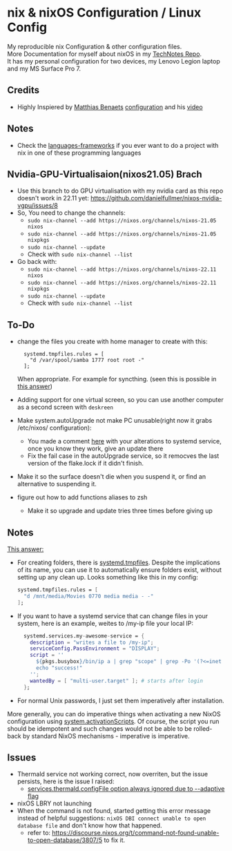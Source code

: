 # nix & nixOS Configuration / Linux Config
My reproducible nix Configuration & other configuration files.  
More Documentation for myself about nixOS in my [TechNotes Repo](https://github.com/Yeshey/TechNotes).  
It has my personal configuration for two devices, my Lenovo Legion laptop and my MS Surface Pro 7.

## Credits

- Highly Inspiered by [Matthias Benaets](https://github.com/MatthiasBenaets) [configuration](https://github.com/MatthiasBenaets/nixos-config) and his [video](https://www.youtube.com/watch?v=AGVXJ-TIv3Y)

## Notes

- Check the [languages-frameworks](https://github.com/NixOS/nixpkgs/tree/master/doc/languages-frameworks) if you ever want to do a project with nix in one of these programming languages

## Nvidia-GPU-Virtualisaion(nixos21.05) Brach

- Use this branch to do GPU virtualisation with my nvidia card as this repo doesn't work in 22.11 yet: https://github.com/danielfullmer/nixos-nvidia-vgpu/issues/8
- So, You need to change the channels:
  - `sudo nix-channel --add https://nixos.org/channels/nixos-21.05 nixos`
  - `sudo nix-channel --add https://nixos.org/channels/nixos-21.05 nixpkgs`
  - `sudo nix-channel --update`
  - Check with `sudo nix-channel --list`
- Go back with:
  - `sudo nix-channel --add https://nixos.org/channels/nixos-22.11 nixos`
  - `sudo nix-channel --add https://nixos.org/channels/nixos-22.11 nixpkgs`
  - `sudo nix-channel --update`
  - Check with `sudo nix-channel --list`

## To-Do

- change the files you create with home manager to create with this:
  ```
    systemd.tmpfiles.rules = [
      "d /var/spool/samba 1777 root root -"
    ];
  ```
  When appropriate. For example for syncthing. (seen this is possible in [this answer](https://discourse.nixos.org/t/nixos-configuration-for-samba/17079))

- Adding support for one virtual screen, so you can use another computer as a second screen with `deskreen`

- Make system.autoUpgrade not make PC unusable(right now it grabs /etc/nixos/ configuration):
  - You made a comment [here](https://github.com/NixOS/nixpkgs/issues/77971) with your alterations to systemd service, once you know they work, give an update there
  - Fix the fail case in the autoUpgrade service, so it remocves the last version of the flake.lock if it didn't finish.

- Make it so the surface doesn't die when you suspend it, or find an alternative to suspending it.

- figure out how to add functions aliases to zsh
  - Make it so upgrade and update tries three times before giving up

## Notes

[This answer:](https://discourse.nixos.org/t/nixos-configuration-for-samba/17079) 
- For creating folders, there is [systemd.tmpfiles](https://search.nixos.org/options?channel=unstable&from=0&size=50&sort=relevance&type=packages&query=systemd.tmpfiles). Despite the implications of its name, you can use it to automatically ensure folders exist, without setting up any clean up. Looks something like this in my config:

  ```nix
  systemd.tmpfiles.rules = [
    "d /mnt/media/Movies 0770 media media - -"
  ];
  ```

- If you want to have a systemd service that can change files in your system, here is an example, weites to /my-ip file your local IP:
  ```nix
    systemd.services.my-awesome-service = {
      description = "writes a file to /my-ip";
      serviceConfig.PassEnvironment = "DISPLAY";
      script = ''
        ${pkgs.busybox}/bin/ip a | grep "scope" | grep -Po '(?<=inet )[\d.]+' | head -n 2 | tail -n 1 > /my-ip;
        echo "success!"
      '';
      wantedBy = [ "multi-user.target" ]; # starts after login
    };
  ```

- For normal Unix passwords, I just set them imperatively after installation.

More generally, you can do imperative things when activating a new NixOS configuration using [system.activationScripts](https://search.nixos.org/options?channel=unstable&from=0&size=50&sort=relevance&type=packages&query=system.activationScripts). Of course, the script you run should be idempotent and such changes would not be able to be rolled-back by standard NixOS mechanisms - imperative is imperative.

## Issues

- Thermald service not working correct, now overriten, but the issue persists, here is the issue I raised:
  - [services.thermald.configFile option always ignored due to --adaptive flag](https://github.com/NixOS/nixpkgs/issues/201402)
- nixOS LBRY not launching
- When the command is not found, started getting this error message instead of helpful suggestions: `nixOS DBI connect unable to open database file` and don't know how that happened.
  - refer to: https://discourse.nixos.org/t/command-not-found-unable-to-open-database/3807/5 to fix it. 